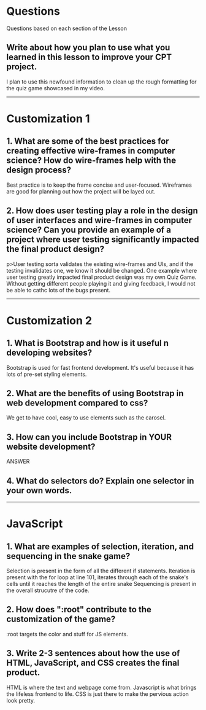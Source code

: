 <!--Start of Website Content-->
<html>
    <head>
    <link rel="stylesheet" href="questions.css">
    </head>
    <body>
<div class="index-header">
    <h1>Questions</h1>
    <p>Questions based on each section of the Lesson</p>
</div>

<!--Answer the QUESTIONS based on the lesson provided-->
<div>

<h2>Write about how you plan to use what you learned in this lesson to improve your CPT project.</h2>
<p>I plan to use this newfound information to clean up the rough formatting for the quiz game showcased in my video.</p>

<hr>

<h1>Customization 1</h1>

<h2>1. What are some of the best practices for creating effective wire-frames in computer science? How do wire-frames help with the design process?</h2>
<p>Best practice is to keep the frame concise and user-focused. Wireframes are good for planning out how the project will be layed out.</p>
<h2>2. How does user testing play a role in the design of user interfaces and wire-frames in computer science? Can you provide an example of a project where user testing significantly impacted the final product design?</h2>
p>User testing sorta validates the existing wire-frames and UIs, and if the testing invalidates one, we know it should be changed. One example where user testing greatly impacted final product design was my own Quiz Game. Without getting different people playing it and giving feedback, I would not be able to cathc lots of the bugs present.</p>

<hr>

<h1>Customization 2</h1>

<h2>1. What is Bootstrap and how is it useful n developing websites?</h2>
<p>Bootstrap is used for fast frontend development. It's useful because it has lots of pre-set styling elements.</p>
<h2>2. What are the benefits of using Bootstrap in web development compared to css?</h2>
<p>We get to have cool, easy to use elements such as the carosel.</p>
<h2>3. How can you include Bootstrap in YOUR website development?</h2>
<p>ANSWER</p>
<h2>4. What do selectors do? Explain one selector in your own words.</h2>
<!--<p>ANSWER</p>-->

<hr>

<h1>JavaScript</h1>

<h2>1. What are examples of selection, iteration, and sequencing in the snake game?</h2>
<p>Selection is present in the form of all the different if statements. Iteration is present with the for loop at line 101, iterates through each of the snake's cells until it reaches the length of the entire snake Sequencing is present in the overall strucutre of the code. <p>
<h2>2. How does ":root" contribute to the customization of the game?</h2>
<p>:root targets the color and stuff for JS elements.</p>
<h2>3. Write 2-3 sentences about how the use of HTML, JavaScript, and CSS creates the final product.</h2>
<p>HTML is where the text and webpage come from. Javascript is what brings the lifeless frontend to life. CSS is just there to make the pervious action look pretty.</p>


</div>
</body>
